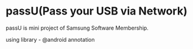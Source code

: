 passU(Pass your USB via Network)
================================

passU is mini project of Samsung Software Membership.


using library - @android annotation
